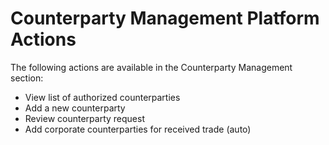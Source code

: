 

# Counterparty Management Platform Actions

The following actions are available in the Counterparty Management section:

* View list of authorized counterparties
* Add a new counterparty
* Review counterparty request
* Add corporate counterparties for received trade \(auto\)







